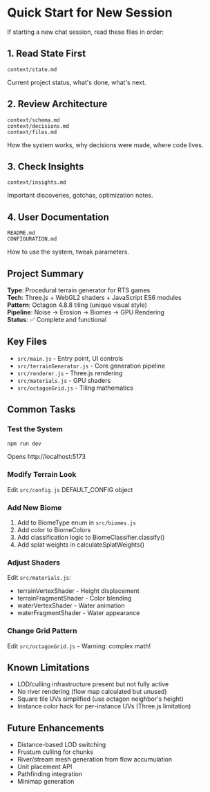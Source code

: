 # Quick Start for New Session

If starting a new chat session, read these files in order:

## 1. Read State First
```
context/state.md
```
Current project status, what's done, what's next.

## 2. Review Architecture
```
context/schema.md
context/decisions.md
context/files.md
```
How the system works, why decisions were made, where code lives.

## 3. Check Insights
```
context/insights.md
```
Important discoveries, gotchas, optimization notes.

## 4. User Documentation
```
README.md
CONFIGURATION.md
```
How to use the system, tweak parameters.

## Project Summary
**Type**: Procedural terrain generator for RTS games  
**Tech**: Three.js + WebGL2 shaders + JavaScript ES6 modules  
**Pattern**: Octagon 4.8.8 tiling (unique visual style)  
**Pipeline**: Noise → Erosion → Biomes → GPU Rendering  
**Status**: ✅ Complete and functional

## Key Files
- `src/main.js` - Entry point, UI controls
- `src/terrainGenerator.js` - Core generation pipeline
- `src/renderer.js` - Three.js rendering
- `src/materials.js` - GPU shaders
- `src/octagonGrid.js` - Tiling mathematics

## Common Tasks

### Test the System
```bash
npm run dev
```
Opens http://localhost:5173

### Modify Terrain Look
Edit `src/config.js` DEFAULT_CONFIG object

### Add New Biome
1. Add to BiomeType enum in `src/biomes.js`
2. Add color to BiomeColors
3. Add classification logic to BiomeClassifier.classify()
4. Add splat weights in calculateSplatWeights()

### Adjust Shaders
Edit `src/materials.js`:
- terrainVertexShader - Height displacement
- terrainFragmentShader - Color blending
- waterVertexShader - Water animation
- waterFragmentShader - Water appearance

### Change Grid Pattern
Edit `src/octagonGrid.js` - Warning: complex math!

## Known Limitations
- LOD/culling infrastructure present but not fully active
- No river rendering (flow map calculated but unused)
- Square tile UVs simplified (use octagon neighbor's height)
- Instance color hack for per-instance UVs (Three.js limitation)

## Future Enhancements
- Distance-based LOD switching
- Frustum culling for chunks
- River/stream mesh generation from flow accumulation
- Unit placement API
- Pathfinding integration
- Minimap generation

